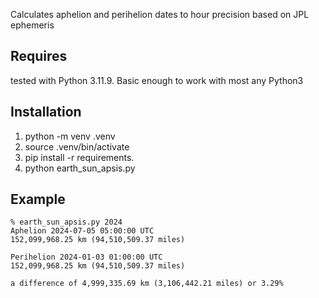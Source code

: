 Calculates aphelion and perihelion dates to hour precision based on JPL ephemeris

## Requires
tested with Python 3.11.9.  Basic enough to work with most any Python3

## Installation

1. python -m venv .venv
2. source .venv/bin/activate
3. pip install -r requirements.
4. python earth_sun_apsis.py

## Example

```
% earth_sun_apsis.py 2024
Aphelion 2024-07-05 05:00:00 UTC
152,099,968.25 km (94,510,509.37 miles)

Perihelion 2024-01-03 01:00:00 UTC
152,099,968.25 km (94,510,509.37 miles)

a difference of 4,999,335.69 km (3,106,442.21 miles) or 3.29%
```